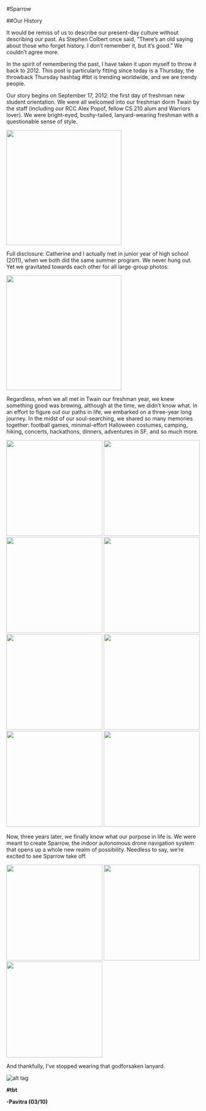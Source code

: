 #Sparrow

##Our History

It would be remiss of us to describe our present-day culture without describing our past. As Stephen Colbert once said, “There’s an old saying about those who forget history. I don’t remember it, but it’s good.”  We couldn’t agree more.

In the spirit of remembering the past, I have taken it upon myself to throw it back to 2012. This post is particularly fitting since today is a Thursday, the throwback Thursday hashtag \#tbt is trending worldwide, and we are trendy people. 

Our story begins on September 17, 2012: the first day of freshman new student orientation. We were all welcomed into our freshman dorm Twain by the staff (including our RCC Alex Popof, fellow CS 210 alum and Warriors lover). We were bright-eyed, bushy-tailed, lanyard-wearing freshman with a questionable sense of style. 

<img src="https://github.com/cs210/sparrow-dev/blob/master/photos/tbt/1.JPG" width="300">

Full disclosure: Catherine and I actually met in junior year of high school (2011), when we both did the same summer program. We never hung out. Yet we gravitated towards each other for all large-group photos:

<img src="https://github.com/cs210/sparrow-dev/blob/master/photos/tbt/2.JPG" width="300">

Regardless, when we all met in Twain our freshman year, we knew something good was brewing, although at the time, we didn’t know what. In an effort to figure out our paths in life, we embarked on a three-year long journey. In the midst of our soul-searching, we shared so many memories together: football games, minimal-effort Halloween costumes, camping, hiking, concerts, hackathons, dinners, adventures in SF, and so much more.

<img src="https://github.com/cs210/sparrow-dev/blob/master/photos/tbt/3.JPG" height="250">
<img src="https://github.com/cs210/sparrow-dev/blob/master/photos/tbt/4.jpg" height="250">
<img src="https://github.com/cs210/sparrow-dev/blob/master/photos/tbt/5.JPG" height="250">
<img src="https://github.com/cs210/sparrow-dev/blob/master/photos/tbt/6.JPG" height="250">
<img src="https://github.com/cs210/sparrow-dev/blob/master/photos/tbt/7.JPG" height="250">
<img src="https://github.com/cs210/sparrow-dev/blob/master/photos/tbt/8.jpg" height="250">
<img src="https://github.com/cs210/sparrow-dev/blob/master/photos/tbt/9.JPG" height="250">
<img src="https://github.com/cs210/sparrow-dev/blob/master/photos/tbt/10.JPG" height="250">

Now, three years later, we finally know what our purpose in life is. We were meant to create Sparrow, the indoor autonomous drone navigation system that opens up a whole new realm of possibility. Needless to say, we’re excited to see Sparrow take off. 

<img src="https://github.com/cs210/sparrow-dev/blob/master/photos/tbt/11.JPG" height="250">
<img src="https://github.com/cs210/sparrow-dev/blob/master/photos/tbt/12.JPG" height="250">
<img src="https://github.com/cs210/sparrow-dev/blob/master/photos/tbt/13.JPG" height="250">

And thankfully, I’ve stopped wearing that godforsaken lanyard.

![alt tag](https://github.com/cs210/sparrow-dev/blob/master/culture/gifs/laughing_gosling.gif)

**\#tbt**

**-Pavitra (03/10)**
